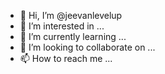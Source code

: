 - 👋 Hi, I’m @jeevanlevelup
- 👀 I’m interested in ...
- 🌱 I’m currently learning ...
- 💞️ I’m looking to collaborate on ...
- 📫 How to reach me ...

<!---
jeevanlevelup/jeevanlevelup is a ✨ special ✨ repository because its `README.md` (this file) appears on your GitHub profile.
You can click the Preview link to take a look at your changes.
--->
